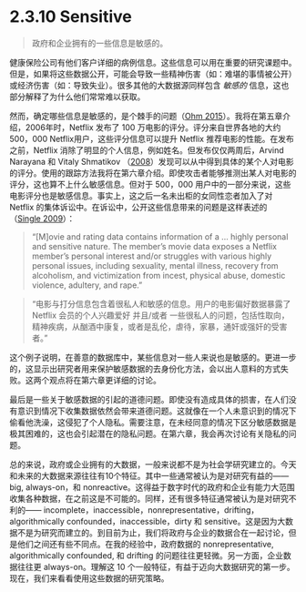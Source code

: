 # 2.3.10 Sensitive
> 政府和企业拥有的一些信息是敏感的。

健康保险公司有他们客户详细的病例信息。这些信息可以用在重要的研究课题中。但是，如果将这些数据公开，可能会导致一些精神伤害（如：难堪的事情被公开）或经济伤害（如：导致失业）。很多其他的大数据源同样包含 *敏感的* 信息，这也部分解释了为什么他们常常难以获取。

然而，确定哪些信息是敏感的，是个棘手的问题（[Ohm 2015](https://www.bitbybitbook.com/lawreview.usc.edu/issues/past/view/download/?id=1000030)）。我将在第五章介绍，2006年时，Netflix 发布了 100 万电影的评分。评分来自世界各地的大约 500，000 Netflix用户，这些评分信息可以提升 Netflix 推荐电影的性能。在发布之前，Netflix 消除了明显的个人信息，例如姓名。但发布仅仅两周后，Arvind Narayana 和 Vitaly Shmatikov （[2008](https://doi.org/10.1109/SP.2008.33)）发现可以从中得到具体的某个人对电影的评分。使用的跟踪方法我将在第六章介绍。即使攻击者能够推测出某人对电影的评分，这也算不上什么敏感信息。但对于 500，000 用户中的一部分来说，这些电影评分也是敏感信息。事实上，这之后一名未出柜的女同性恋者加入了对 Netflix 的集体诉讼中。在诉讼中，公开这些信息带来的问题是这样表述的（[Single 2009](http://www.wired.com/2009/12/netflix-privacy-lawsuit/)）：

>“[M]ovie and rating data contains information of a … highly personal and sensitive nature. The member’s movie data exposes a Netflix member’s personal interest and/or struggles with various highly personal issues, including sexuality, mental illness, recovery from alcoholism, and victimization from incest, physical abuse, domestic violence, adultery, and rape.”

>“电影与打分信息包含着很私人和敏感的信息。用户的电影偏好数据暴露了 Netflix 会员的个人兴趣爱好 并且/或者 一些很私人的问题，包括性取向，精神疾病，从酗酒中康复，或者是乱伦，虐待，家暴，通奸或强奸的受害者。”

这个例子说明，在善意的数据库中，某些信息对一些人来说也是敏感的。更进一步的，这显示出研究者用来保护敏感数据的去身份化方法，会以出人意料的方式失败。这两个观点将在第六章更详细的讨论。

最后是一些关于敏感数据的引起的道德问题。即使没有造成具体的损害，在人们没有意识到情况下收集数据依然会带来道德问题。这就像在一个人未意识到的情况下偷看他洗澡，这侵犯了个人隐私。需要注意，在未经同意的情况下区分敏感数据是极其困难的，这也会引起潜在的隐私问题。在第六章，我会再次讨论有关隐私的问题。

总的来说，政府或企业拥有的大数据，一般来说都不是为社会学研究建立的。今天和未来的大数据来源往往有10个特征。其中一些通常被认为是对研究有益的——big, always-on，和 nonreactive。这得益于数字时代的政府和企业有能力大范围收集各种数据，在之前这是不可能的。同样，还有很多特征通常被认为是对研究不利的—— incomplete，inaccessible，nonrepresentative，drifting，algorithmically confounded，inaccessible，dirty 和 sensitive。这是因为大数据不是为研究而建立的。到目前为止，我们将政府与企业的数据合在一起讨论，但是他们之间还有些不同点。在我的经验中，政府数据的 nonrepresentative, algorithmically confounded, 和 drifting 的问题往往更轻微。另一方面，企业数据往往更 always-on。理解这 10 个一般特征，有益于迈向大数据研究的第一步。现在，我们来看看使用这些数据的研究策略。
